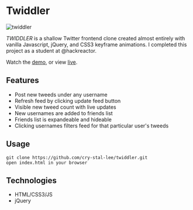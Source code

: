 # Twiddler
![twiddler](https://user-images.githubusercontent.com/52181740/138825552-2c58cdb8-de8a-4c9c-a0fd-72195554b97d.gif)

*TWIDDLER* is a shallow Twitter frontend clone created almost entirely with vanilla Javascript, jQuery, and CSS3 keyframe animations. I completed this project as a student at @hackreactor.

Watch the [demo](https://youtu.be/a8u06w6hfiM), or view [live](http://www.crystallee.dev).

## Features
- Post new tweeds under any username
- Refresh feed by clicking update feed button
- Visible new tweed count with live updates
- New usernames are added to friends list
- Friends list is expandeable and hideable
- Clicking usernames filters feed for that particular user's tweeds

## Usage
```
git clone https://github.com/cry-stal-lee/twiddler.git
open index.html in your browser
```

## Technologies
- HTML/CSS3/JS
- jQuery
